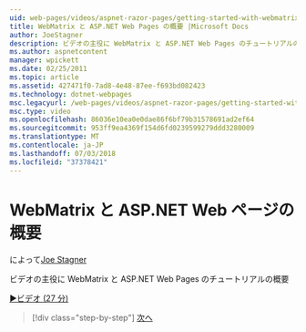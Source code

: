 ```yaml
---
uid: web-pages/videos/aspnet-razor-pages/getting-started-with-webmatrix-and-aspnet-web-pages
title: WebMatrix と ASP.NET Web Pages の概要 |Microsoft Docs
author: JoeStagner
description: ビデオの主役に WebMatrix と ASP.NET Web Pages のチュートリアルの概要
ms.author: aspnetcontent
manager: wpickett
ms.date: 02/25/2011
ms.topic: article
ms.assetid: 427471f0-7ad8-4e48-87ee-f693bd082423
ms.technology: dotnet-webpages
msc.legacyurl: /web-pages/videos/aspnet-razor-pages/getting-started-with-webmatrix-and-aspnet-web-pages
msc.type: video
ms.openlocfilehash: 86036e10ea0e0dae86f6bf79b31578691ad2ef64
ms.sourcegitcommit: 953ff9ea4369f154d6fd0239599279ddd3280009
ms.translationtype: MT
ms.contentlocale: ja-JP
ms.lasthandoff: 07/03/2018
ms.locfileid: "37378421"
---
```

<a name="getting-started-with-webmatrix-and-aspnet-web-pages"></a>WebMatrix と ASP.NET Web ページの概要
====================
によって[Joe Stagner](https://github.com/JoeStagner)

ビデオの主役に WebMatrix と ASP.NET Web Pages のチュートリアルの概要

[&#9654;ビデオ (27 分)](https://channel9.msdn.com/Blogs/ASP-NET-Site-Videos/getting-started-with-webmatrix-and-aspnet-web-pages)

> [!div class="step-by-step"]
> [次へ](introduction-to-aspnet-web-programming-using-the-razor-syntax.md)
